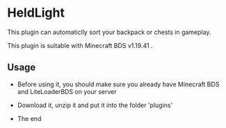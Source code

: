 # HeldLight

This plugin can automaticlly sort your backpack or chests in gameplay.

This plugin is suitable with Minecraft BDS v1.19.41 .

## Usage

* Before using it, you should make sure you already have Minecraft BDS and LiteLoaderBDS on your server

* Download it, unzip it and put it into the folder 'plugins'

* The end
